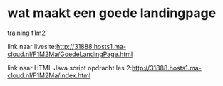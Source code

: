 # wat maakt een goede landingpage
training f1m2

link naar livesite:http://31888.hosts1.ma-cloud.nl/F1M2Ma/GoedeLandingPage.html

link naar HTML Java script opdracht les 2:http://31888.hosts1.ma-cloud.nl/F1M2Ma/index.html
